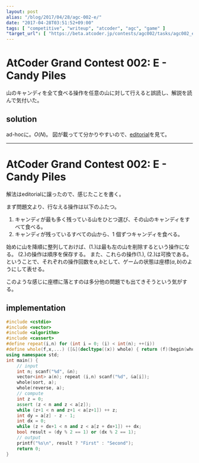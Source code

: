 ```yaml
---
layout: post
alias: "/blog/2017/04/28/agc-002-e/"
date: "2017-04-28T03:51:52+09:00"
tags: [ "competitive", "writeup", "atcoder", "agc", "game" ]
"target_url": [ "https://beta.atcoder.jp/contests/agc002/tasks/agc002_e" ]
---
```


# AtCoder Grand Contest 002: E - Candy Piles

山のキャンディを全て食べる操作を任意の山に対して行えると誤読し、解説を読んで気付いた。

## solution

ad-hocに。$O(N)$。
図が載ってて分かりやすいので、[editorial](https://beta.atcoder.jp/contests/agc002/data/agc/002/editorial.pdf)を見て。

---

# AtCoder Grand Contest 002: E - Candy Piles

解法はeditorialに譲ったので、感じたことを書く。

まず問題文より、行なえる操作は以下のふたつ。

1.  キャンディが最も多く残っている山をひとつ選び、その山のキャンディをすべて食べる。
2.  キャンディが残っているすべての山から、1 個ずつキャンディを食べる。

始めに山を降順に整列しておけば、(1.)は最も左の山を削除するという操作になる。
(2.)の操作は順序を保存する。
また、これらの操作(1.), (2.)は可換である。
ということで、それぞれの操作回数を$a, b$として、ゲームの状態は座標$(a, b)$のようにして表せる。

このような感じに座標に落とすのは多分他の問題でも出てきそうという気がする。

## implementation

``` c++
#include <cstdio>
#include <vector>
#include <algorithm>
#include <cassert>
#define repeat(i,n) for (int i = 0; (i) < int(n); ++(i))
#define whole(f,x,...) ([&](decltype((x)) whole) { return (f)(begin(whole), end(whole), ## __VA_ARGS__); })(x)
using namespace std;
int main() {
    // input
    int n; scanf("%d", &n);
    vector<int> a(n); repeat (i,n) scanf("%d", &a[i]);
    whole(sort, a);
    whole(reverse, a);
    // compute
    int z = 0;
    assert (z < n and z < a[z]);
    while (z+1 < n and z+1 < a[z+1]) ++ z;
    int dy = a[z] - z - 1;
    int dx = 0;
    while (z + dx+1 < n and z < a[z + dx+1]) ++ dx;
    bool result = (dy % 2 == 1) or (dx % 2 == 1);
    // output
    printf("%s\n", result ? "First" : "Second");
    return 0;
}
```
